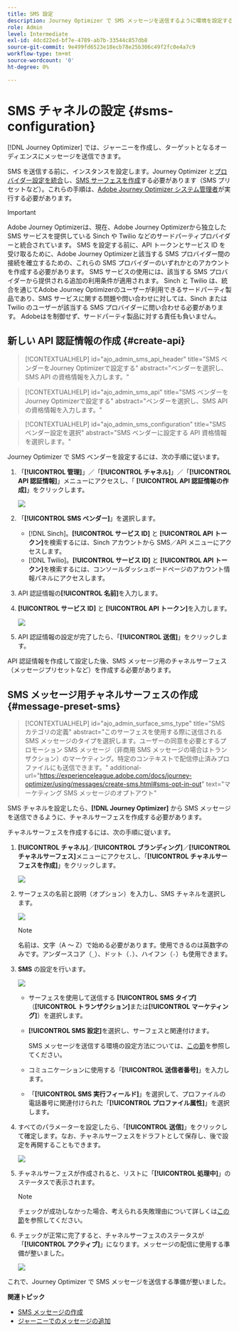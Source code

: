 ```yaml
---
title: SMS 設定
description: Journey Optimizer で SMS メッセージを送信するように環境を設定する方法を学ぶ
role: Admin
level: Intermediate
exl-id: 4dcd22ed-bf7e-4789-ab7b-33544c857db8
source-git-commit: 9e499fd6523e18ecb78e25b306c49f2fc0e4a7c9
workflow-type: tm+mt
source-wordcount: '0'
ht-degree: 0%

---
```


# SMS チャネルの設定 {#sms-configuration}

[!DNL Journey Optimizer] では、ジャーニーを作成し、ターゲットとなるオーディエンスにメッセージを送信できます。

SMS を送信する前に、インスタンスを設定します。Journey Optimizer と[プロバイダー設定を統合](#create-api)し、[SMS サーフェスを作成](#message-preset-sms)する必要があります（SMS プリセットなど）。これらの手順は、[Adobe Journey Optimizer システム管理者](../start/path/administrator.md)が実行する必要があります。

>[!IMPORTANT]
>
>Adobe Journey Optimizerは、現在、Adobe Journey Optimizerから独立した SMS サービスを提供している Sinch や Twilio などのサードパーティプロバイダーと統合されています。  SMS を設定する前に、API トークンとサービス ID を受け取るために、Adobe Journey Optimizerと該当する SMS プロバイダー間の接続を確立するための、これらの SMS プロバイダーのいずれかとのアカウントを作成する必要があります。 SMS サービスの使用には、該当する SMS プロバイダーから提供される追加の利用条件が適用されます。 Sinch と Twilio は、統合を通じてAdobe Journey Optimizerのユーザーが利用できるサードパーティ製品であり、SMS サービスに関する問題や問い合わせに対しては、Sinch または Twilio のユーザーが該当する SMS プロバイダーに問い合わせる必要があります。 Adobeはを制御せず、サードパーティ製品に対する責任も負いません。

## 新しい API 認証情報の作成 {#create-api}

>[!CONTEXTUALHELP]
>id="ajo_admin_sms_api_header"
>title="SMS ベンダーをJourney Optimizerで設定する"
>abstract="ベンダーを選択し、SMS API の資格情報を入力します。"

>[!CONTEXTUALHELP]
>id="ajo_admin_sms_api"
>title="SMS ベンダーをJourney Optimizerで設定する"
>abstract="ベンダーを選択し、SMS API の資格情報を入力します。"

<!--New contextual help content for September release: >abstract="Before sending SMS, you must integrate the provider settings with Journey Optimizer. Once done, you will need to create an SMS surface. These steps must be performed by an Adobe Journey Optimizer system administrator."
>additional-url="https://experienceleague.adobe.com/docs/journey-optimizer/using/configuration/configuration-message/sms-configuration.html#message-preset-sms" text="Create an SMS channel surface"-->

>[!CONTEXTUALHELP]
>id="ajo_admin_sms_configuration"
>title="SMS ベンダー設定を選択"
>abstract="SMS ベンダーに設定する API 資格情報を選択します。"

Journey Optimizer で SMS ベンダーを設定するには、次の手順に従います。

1. 「**[!UICONTROL 管理]**」／「**[!UICONTROL チャネル]**」／「**[!UICONTROL API 認証情報]**」メニューにアクセスし、「 **[!UICONTROL API 認証情報の作成]**」をクリックします。

   ![](assets/sms_4.png)

1. 「**[!UICONTROL SMS ベンダー]**」を選択します。

   * [!DNL Sinch]。**[!UICONTROL サービス ID]** と **[!UICONTROL API トークン]**&#x200B;を検索するには、Sinch アカウントから SMS／API メニューにアクセスします。
   * [!DNL Twilio]。**[!UICONTROL サービス ID]** と **[!UICONTROL API トークン]**&#x200B;を検索するには、コンソールダッシュボードページのアカウント情報パネルにアクセスします。

1. API 認証情報の&#x200B;**[!UICONTROL 名前]**&#x200B;を入力します。

1. **[!UICONTROL サービス ID]** と **[!UICONTROL API トークン]**&#x200B;を入力します。

   ![](assets/sms_5.png)

1. API 認証情報の設定が完了したら、「**[!UICONTROL 送信]**」をクリックします。

API 認証情報を作成して設定した後、SMS メッセージ用のチャネルサーフェス（メッセージプリセットなど）を作成する必要があります。

## SMS メッセージ用チャネルサーフェスの作成 {#message-preset-sms}

>[!CONTEXTUALHELP]
>id="ajo_admin_surface_sms_type"
>title="SMS カテゴリの定義"
>abstract="このサーフェスを使用する際に送信される SMS メッセージのタイプを選択します。ユーザーの同意を必要とするプロモーション SMS メッセージ（非商用 SMS メッセージの場合はトランザクション）のマーケティング。特定のコンテキストで配信停止済みプロファイルにも送信できます。"
>additional-url="https://experienceleague.adobe.com/docs/journey-optimizer/using/messages/create-sms.html#sms-opt-in-out" text="マーケティング SMS メッセージのオプトアウト"

SMS チャネルを設定したら、**[!DNL Journey Optimizer]** から SMS メッセージを送信できるように、チャネルサーフェスを作成する必要があります。

チャネルサーフェスを作成するには、次の手順に従います。

1. **[!UICONTROL チャネル]**／**[!UICONTROL ブランディング]**／**[!UICONTROL チャネルサーフェス]**&#x200B;メニューにアクセスし、「**[!UICONTROL チャネルサーフェスを作成]**」をクリックします。

   ![](assets/preset-create.png)

1. サーフェスの名前と説明（オプション）を入力し、SMS チャネルを選択します。

   ![](assets/sms_preset.png)

   >[!NOTE]
   >
   > 名前は、文字（A ～ Z）で始める必要があります。使用できるのは英数字のみです。アンダースコア（`_`）、ドット（`.`）、ハイフン（`-`）も使用できます。

1. **SMS** の設定を行います。

   ![](assets/preset-sms.png)

   * サーフェスを使用して送信する **[!UICONTROL SMS タイプ]**（**[!UICONTROL トランザクション]**&#x200B;または&#x200B;**[!UICONTROL マーケティング]**）を選択します。

   * **[!UICONTROL SMS 設定]**&#x200B;を選択し、サーフェスと関連付けます。

      SMS メッセージを送信する環境の設定方法については、[この節](#create-api)を参照してください。

   * コミュニケーションに使用する「**[!UICONTROL 送信者番号]**」を入力します。

   * 「**[!UICONTROL SMS 実行フィールド]**」を選択して、プロファイルの電話番号に関連付けられた「**[!UICONTROL プロファイル属性]**」を選択します。

1. すべてのパラメーターを設定したら、「**[!UICONTROL 送信]**」をクリックして確定します。なお、チャネルサーフェスをドラフトとして保存し、後で設定を再開することもできます。

   ![](assets/sms_preset_2.png)

1. チャネルサーフェスが作成されると、リストに「**[!UICONTROL 処理中]**」のステータスで表示されます。

   >[!NOTE]
   >
   >チェックが成功しなかった場合、考えられる失敗理由について詳しくは[この節](#monitor-channel-surfaces)を参照してください。

1. チェックが正常に完了すると、チャネルサーフェスのステータスが「**[!UICONTROL アクティブ]**」になります。メッセージの配信に使用する準備が整いました。

   ![](assets/preset-active.png)

これで、Journey Optimizer で SMS メッセージを送信する準備が整いました。

**関連トピック**

* [SMS メッセージの作成](../messages/create-sms.md)
* [ジャーニーでのメッセージの追加](../building-journeys/journeys-message.md)
